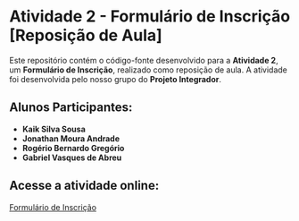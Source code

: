 # Atividade 2 - Formulário de Inscrição [Reposição de Aula]

Este repositório contém o código-fonte desenvolvido para a **Atividade 2**, um **Formulário de Inscrição**, realizado como reposição de aula. A atividade foi desenvolvida pelo nosso grupo do **Projeto Integrador**.

## Alunos Participantes:
- **Kaik Silva Sousa**
- **Jonathan Moura Andrade**
- **Rogério Bernardo Gregório**
- **Gabriel Vasques de Abreu**

## Acesse a atividade online:
[Formulário de Inscrição](https://kaikdev.github.io/atividade-2-form-de-inscricao/)